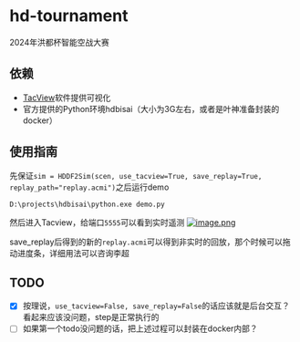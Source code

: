 # hd-tournament
2024年洪都杯智能空战大赛

## 依赖
- [TacView](https://www.tacview.net/download/latest/en/)软件提供可视化
- 官方提供的Python环境hdbisai（大小为3G左右，或者是叶神准备封装的docker）

## 使用指南
先保证`sim = HDDF2Sim(scen, use_tacview=True, save_replay=True, replay_path="replay.acmi")`之后运行demo
```sh
D:\projects\hdbisai\python.exe demo.py
```
然后进入Tacview，给端口`5555`可以看到实时遥测
[![image.png](https://i.postimg.cc/wvjNDhWX/image.png)](https://postimg.cc/GB69Csnt)

save_replay后得到的新的`replay.acmi`可以得到非实时的回放，那个时候可以拖动进度条，详细用法可以咨询李超

## TODO
- [X] 按理说，`use_tacview=False, save_replay=False`的话应该就是后台交互？看起来应该没问题，step是正常执行的
- [ ] 如果第一个todo没问题的话，把上述过程可以封装在docker内部？